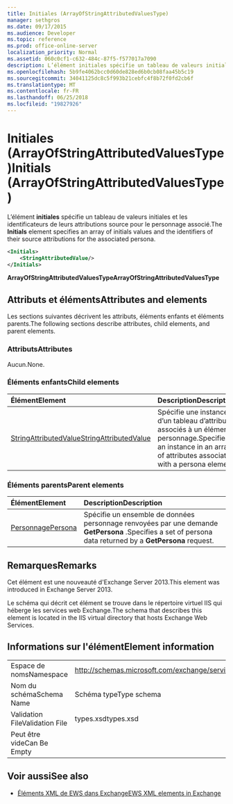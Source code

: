```yaml
---
title: Initiales (ArrayOfStringAttributedValuesType)
manager: sethgros
ms.date: 09/17/2015
ms.audience: Developer
ms.topic: reference
ms.prod: office-online-server
localization_priority: Normal
ms.assetid: 060c0cf1-c632-484c-87f5-f577017a7090
description: L’élément initiales spécifie un tableau de valeurs initiales et les identificateurs de leurs attributions source pour le personnage associé.
ms.openlocfilehash: 5b9fe4062bcc0d60de828ed6b0cb08faa45b5c19
ms.sourcegitcommit: 34041125dc8c5f993b21cebfc4f8b72f0fd2cb6f
ms.translationtype: MT
ms.contentlocale: fr-FR
ms.lasthandoff: 06/25/2018
ms.locfileid: "19827926"
---
```

# <a name="initials-arrayofstringattributedvaluestype"></a><span data-ttu-id="e33d2-103">Initiales (ArrayOfStringAttributedValuesType)</span><span class="sxs-lookup"><span data-stu-id="e33d2-103">Initials (ArrayOfStringAttributedValuesType)</span></span>

<span data-ttu-id="e33d2-104">L’élément **initiales** spécifie un tableau de valeurs initiales et les identificateurs de leurs attributions source pour le personnage associé.</span><span class="sxs-lookup"><span data-stu-id="e33d2-104">The **Initials** element specifies an array of initials values and the identifiers of their source attributions for the associated persona.</span></span> 
  
```XML
<Initials>
    <StringAttributedValue/>
</Initials>
```

 <span data-ttu-id="e33d2-105">**ArrayOfStringAttributedValuesType**</span><span class="sxs-lookup"><span data-stu-id="e33d2-105">**ArrayOfStringAttributedValuesType**</span></span>
## <a name="attributes-and-elements"></a><span data-ttu-id="e33d2-106">Attributs et éléments</span><span class="sxs-lookup"><span data-stu-id="e33d2-106">Attributes and elements</span></span>

<span data-ttu-id="e33d2-107">Les sections suivantes décrivent les attributs, éléments enfants et éléments parents.</span><span class="sxs-lookup"><span data-stu-id="e33d2-107">The following sections describe attributes, child elements, and parent elements.</span></span>
  
### <a name="attributes"></a><span data-ttu-id="e33d2-108">Attributs</span><span class="sxs-lookup"><span data-stu-id="e33d2-108">Attributes</span></span>

<span data-ttu-id="e33d2-109">Aucun.</span><span class="sxs-lookup"><span data-stu-id="e33d2-109">None.</span></span>
  
### <a name="child-elements"></a><span data-ttu-id="e33d2-110">Éléments enfants</span><span class="sxs-lookup"><span data-stu-id="e33d2-110">Child elements</span></span>

|<span data-ttu-id="e33d2-111">**Élément**</span><span class="sxs-lookup"><span data-stu-id="e33d2-111">**Element**</span></span>|<span data-ttu-id="e33d2-112">**Description**</span><span class="sxs-lookup"><span data-stu-id="e33d2-112">**Description**</span></span>|
|:-----|:-----|
|[<span data-ttu-id="e33d2-113">StringAttributedValue</span><span class="sxs-lookup"><span data-stu-id="e33d2-113">StringAttributedValue</span></span>](stringattributedvalue.md) <br/> |<span data-ttu-id="e33d2-114">Spécifie une instance d’un tableau d’attributs associés à un élément personnage.</span><span class="sxs-lookup"><span data-stu-id="e33d2-114">Specifies an instance in an array of attributes associated with a persona element.</span></span>  <br/> |
   
### <a name="parent-elements"></a><span data-ttu-id="e33d2-115">Éléments parents</span><span class="sxs-lookup"><span data-stu-id="e33d2-115">Parent elements</span></span>

|<span data-ttu-id="e33d2-116">**Élément**</span><span class="sxs-lookup"><span data-stu-id="e33d2-116">**Element**</span></span>|<span data-ttu-id="e33d2-117">**Description**</span><span class="sxs-lookup"><span data-stu-id="e33d2-117">**Description**</span></span>|
|:-----|:-----|
|[<span data-ttu-id="e33d2-118">Personnage</span><span class="sxs-lookup"><span data-stu-id="e33d2-118">Persona</span></span>](persona.md) <br/> |<span data-ttu-id="e33d2-119">Spécifie un ensemble de données personnage renvoyées par une demande **GetPersona** .</span><span class="sxs-lookup"><span data-stu-id="e33d2-119">Specifies a set of persona data returned by a **GetPersona** request.</span></span>  <br/> |
   
## <a name="remarks"></a><span data-ttu-id="e33d2-120">Remarques</span><span class="sxs-lookup"><span data-stu-id="e33d2-120">Remarks</span></span>

<span data-ttu-id="e33d2-121">Cet élément est une nouveauté d'Exchange Server 2013.</span><span class="sxs-lookup"><span data-stu-id="e33d2-121">This element was introduced in Exchange Server 2013.</span></span>
  
<span data-ttu-id="e33d2-122">Le schéma qui décrit cet élément se trouve dans le répertoire virtuel IIS qui héberge les services web Exchange.</span><span class="sxs-lookup"><span data-stu-id="e33d2-122">The schema that describes this element is located in the IIS virtual directory that hosts Exchange Web Services.</span></span>
  
## <a name="element-information"></a><span data-ttu-id="e33d2-123">Informations sur l'élément</span><span class="sxs-lookup"><span data-stu-id="e33d2-123">Element information</span></span>

|||
|:-----|:-----|
|<span data-ttu-id="e33d2-124">Espace de noms</span><span class="sxs-lookup"><span data-stu-id="e33d2-124">Namespace</span></span>  <br/> |http://schemas.microsoft.com/exchange/services/2006/types  <br/> |
|<span data-ttu-id="e33d2-125">Nom du schéma</span><span class="sxs-lookup"><span data-stu-id="e33d2-125">Schema Name</span></span>  <br/> |<span data-ttu-id="e33d2-126">Schéma type</span><span class="sxs-lookup"><span data-stu-id="e33d2-126">Type schema</span></span>  <br/> |
|<span data-ttu-id="e33d2-127">Validation File</span><span class="sxs-lookup"><span data-stu-id="e33d2-127">Validation File</span></span>  <br/> |<span data-ttu-id="e33d2-128">types.xsd</span><span class="sxs-lookup"><span data-stu-id="e33d2-128">types.xsd</span></span>  <br/> |
|<span data-ttu-id="e33d2-129">Peut être vide</span><span class="sxs-lookup"><span data-stu-id="e33d2-129">Can Be Empty</span></span>  <br/> ||
   
## <a name="see-also"></a><span data-ttu-id="e33d2-130">Voir aussi</span><span class="sxs-lookup"><span data-stu-id="e33d2-130">See also</span></span>



- [<span data-ttu-id="e33d2-131">Éléments XML de EWS dans Exchange</span><span class="sxs-lookup"><span data-stu-id="e33d2-131">EWS XML elements in Exchange</span></span>](ews-xml-elements-in-exchange.md)

